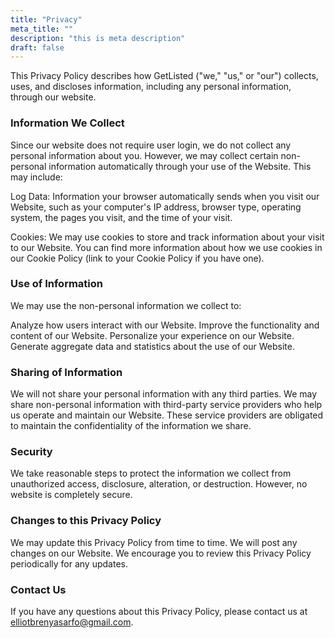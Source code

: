 ```yaml
---
title: "Privacy"
meta_title: ""
description: "this is meta description"
draft: false
---
```


This Privacy Policy describes how GetListed ("we," "us," or "our") collects, uses, and discloses information,  including any personal information, through our website.

### Information We Collect

Since our website does not require user login, we do not collect any personal information about you.  However, we may collect certain non-personal information automatically through your use of the Website. This may include:

Log Data: Information your browser automatically sends when you visit our Website, such as your computer's IP address, browser type, operating system, the pages you visit, and the time of your visit.

Cookies: We may use cookies to store and track information about your visit to our Website. You can find more information about how we use cookies in our Cookie Policy (link to your Cookie Policy if you have one).

### Use of Information

We may use the non-personal information we collect to:

Analyze how users interact with our Website.
Improve the functionality and content of our Website.
Personalize your experience on our Website.
Generate aggregate data and statistics about the use of our Website.

### Sharing of Information

We will not share your personal information with any third parties. We may share non-personal information with third-party service providers who help us operate and maintain our Website.  These service providers are obligated to maintain the confidentiality of the information we share.

### Security

We take reasonable steps to protect the information we collect from unauthorized access, disclosure, alteration, or destruction. However, no website is completely secure.

### Changes to this Privacy Policy

We may update this Privacy Policy from time to time. We will post any changes on our Website.  We encourage you to review this Privacy Policy periodically for any updates.

### Contact Us

If you have any questions about this Privacy Policy, please contact us at elliotbrenyasarfo@gmail.com.